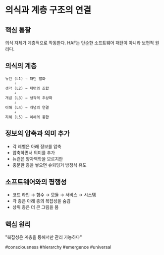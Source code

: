 # 의식과 계층 구조의 연결

## 핵심 통찰
의식 자체가 계층적으로 작동한다. HAF는 단순한 소프트웨어 패턴이 아니라 보편적 원리다.

## 의식의 계층
```
뉴런 (L1) → 패턴 발화
    ↓
생각 (L2) → 패턴의 조합
    ↓
개념 (L3) → 생각의 추상화
    ↓
이해 (L4) → 개념의 연결
    ↓
지혜 (L5) → 이해의 통합
```

## 정보의 압축과 의미 추가
- 각 레벨은 아래 정보를 압축
- 압축하면서 의미를 추가
- 뉴런은 양자역학을 모르지만
- 충분한 층을 쌓으면 슈뢰딩거 방정식 유도

## 소프트웨어와의 평행성
- 코드 라인 → 함수 → 모듈 → 서비스 → 시스템
- 각 층은 아래 층의 복잡성을 숨김
- 상위 층은 더 큰 그림을 봄

## 핵심 원리
"복잡성은 계층을 통해서만 관리 가능하다"

#consciousness #hierarchy #emergence #universal